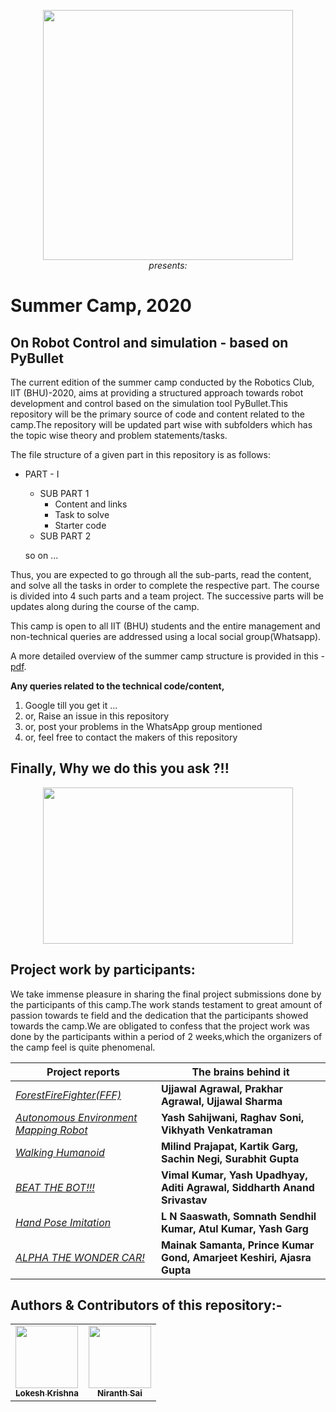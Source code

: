 
<p align="center">
 <img  width="400" height="400" src="https://github.com/NiranthS/Robo-Summer-Camp-20/blob/master/robo.jpg"><br>
  <i>presents:</i><br>
</p>


# Summer Camp, 2020  
## On Robot Control and simulation - based on PyBullet

   The current edition of the summer camp conducted by the Robotics Club, IIT (BHU)-2020, aims at providing a structured approach towards robot development and control based on the simulation tool PyBullet.This repository will be the primary source of code and content related to the camp.The repository will be updated part wise with subfolders which has the topic wise theory and problem statements/tasks.
   
The file structure of a given part in this repository is as follows:

  * PART - I 
      * SUB PART 1
         * Content and links
         * Task to solve
         * Starter code
      * SUB PART 2
      
      so on ...

   Thus, you are expected to go through all the sub-parts, read the content, and solve all the tasks in order to complete the respective part. The course is divided into 4 such parts and a team project. The successive parts will be updates along during the course of the camp.
   
  This camp is open to all IIT (BHU) students and the entire management and non-technical queries are addressed using a local social group(Whatsapp).

  A more detailed overview of the summer camp structure is provided in this - [pdf](https://github.com/NiranthS/Pybullet-Camp-Part1/blob/master/Camp_Overview.pdf).

**Any queries related to the technical code/content,**
1. Google till you get it ...
2. or, Raise an issue in this repository
3. or, post your problems in the WhatsApp group mentioned
4. or, feel free to contact the makers of this repository
 
## Finally, Why we do this you ask ?!!
<p align="center">
 <img  width="400" height="250" src="https://github.com/NiranthS/Robo-Summer-Camp-20/blob/master/job.jpg">
</p>

## Project work by participants:

We take immense pleasure in sharing the final project submissions done by the participants of this camp.The work stands testament to great amount of passion towards te field and the dedication that the participants showed towards the camp.We are obligated to confess that the project work was done by the participants within a period of 2 weeks,which the organizers of the camp feel is quite phenomenal. 

| Project reports | The brains behind it |
| --- | --- |
| [_ForestFireFighter(FFF)_](https://github.com/NiranthS/Robo-Summer-Camp-20/blob/master/Submitted_Project_Reports/ForestFireFighter.pdf) | **Ujjawal Agrawal, Prakhar Agrawal, Ujjawal Sharma** |
| [_Autonomous Environment Mapping Robot_](https://github.com/NiranthS/Robo-Summer-Camp-20/blob/master/Submitted_Project_Reports/Autonomous%20Env%20Mapping%20Robot.pdf)| **Yash Sahijwani, Raghav Soni, Vikhyath Venkatraman** |
| [_Walking Humanoid_](https://github.com/NiranthS/Robo-Summer-Camp-20/blob/master/Submitted_Project_Reports/Walking%20Humanoid.pdf) | **Milind Prajapat, Kartik Garg, Sachin Negi, Surabhit Gupta**|
| [_BEAT THE BOT!!!_](https://github.com/NiranthS/Robo-Summer-Camp-20/blob/master/Submitted_Project_Reports/Beat_the_bot.pdf) | **Vimal Kumar, Yash Upadhyay, Aditi Agrawal, Siddharth Anand Srivastav**|
| [_Hand Pose Imitation_](https://github.com/NiranthS/Robo-Summer-Camp-20/blob/master/Submitted_Project_Reports/Hand_pose_estimation.pdf)| **L N Saaswath, Somnath Sendhil Kumar, Atul Kumar, Yash Garg** |
| [_ALPHA THE WONDER CAR!_](https://github.com/NiranthS/Robo-Summer-Camp-20/tree/master/Submitted_Project_Reports)| **Mainak Samanta, Prince Kumar Gond, Amarjeet Keshiri, Ajasra Gupta** |

## Authors & Contributors of this repository:-

<center>
 
<table>
 <td align="center">
     <a href="https://github.com/lok-i">
    <img src="https://avatars1.githubusercontent.com/u/54435909?s=460&u=29af076049dab351b2e43621e9a433919bf50fb1&v=43" width="100px;" alt=""/><br /><sub><b>Lokesh Krishna </b></sub></a><br />
    </td>
    <td align="center">
     <a href="https://github.com/NiranthS">
    <img src="https://avatars3.githubusercontent.com/u/44475481?s=400&v=4" width="100px;" alt=""/><br /><sub><b>Niranth Sai</b></sub></a><br /></td>
    
</table>

</center>


